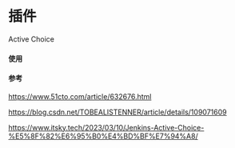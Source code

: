 

# 插件

Active Choice

#### 使用

#### 参考

https://www.51cto.com/article/632676.html

https://blog.csdn.net/TOBEALISTENNER/article/details/109071609

https://www.itsky.tech/2023/03/10/Jenkins-Active-Choice-%E5%8F%82%E6%95%B0%E4%BD%BF%E7%94%A8/

